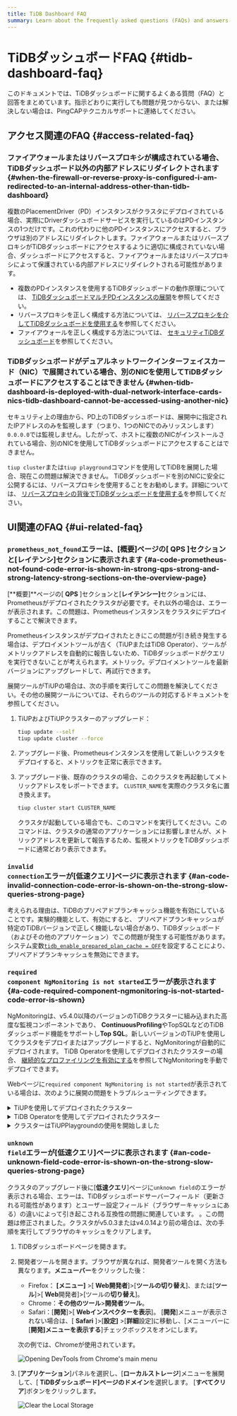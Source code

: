 ```yaml
---
title: TiDB Dashboard FAQ
summary: Learn about the frequently asked questions (FAQs) and answers about TiDB Dashboard.
---
```


# TiDBダッシュボードFAQ {#tidb-dashboard-faq}

このドキュメントでは、TiDBダッシュボードに関するよくある質問（FAQ）と回答をまとめています。指示どおりに実行しても問題が見つからない、または解決しない場合は、PingCAPテクニカルサポートに連絡してください。

## アクセス関連のFAQ {#access-related-faq}

### ファイアウォールまたはリバースプロキシが構成されている場合、TiDBダッシュボード以外の内部アドレスにリダイレクトされます {#when-the-firewall-or-reverse-proxy-is-configured-i-am-redirected-to-an-internal-address-other-than-tidb-dashboard}

複数のPlacementDriver（PD）インスタンスがクラスタにデプロイされている場合、実際にDriverダッシュボードサービスを実行しているのはPDインスタンスの1つだけです。これの代わりに他のPDインスタンスにアクセスすると、ブラウザは別のアドレスにリダイレクトします。ファイアウォールまたはリバースプロキシがTiDBダッシュボードにアクセスするように適切に構成されていない場合、ダッシュボードにアクセスすると、ファイアウォールまたはリバースプロキシによって保護されている内部アドレスにリダイレクトされる可能性があります。

-   複数のPDインスタンスを使用するTiDBダッシュボードの動作原理については、 [TiDBダッシュボードマルチPDインスタンスの展開](/dashboard/dashboard-ops-deploy.md)を参照してください。
-   リバースプロキシを正しく構成する方法については、 [リバースプロキシを介してTiDBダッシュボードを使用する](/dashboard/dashboard-ops-reverse-proxy.md)を参照してください。
-   ファイアウォールを正しく構成する方法については、 [セキュリティTiDBダッシュボード](/dashboard/dashboard-ops-security.md)を参照してください。

### TiDBダッシュボードがデュアルネットワークインターフェイスカード（NIC）で展開されている場合、別のNICを使用してTiDBダッシュボードにアクセスすることはできません {#when-tidb-dashboard-is-deployed-with-dual-network-interface-cards-nics-tidb-dashboard-cannot-be-accessed-using-another-nic}

セキュリティ上の理由から、PD上のTiDBダッシュボードは、展開中に指定されたIPアドレスのみを監視します（つまり、1つのNICでのみリッスンします） `0.0.0.0`では監視しません。したがって、ホストに複数のNICがインストールされている場合、別のNICを使用してTiDBダッシュボードにアクセスすることはできません。

`tiup cluster`または`tiup playground`コマンドを使用してTiDBを展開した場合、現在この問題は解決できません。 TiDBダッシュボードを別のNICに安全に公開するには、リバースプロキシを使用することをお勧めします。詳細については、 [リバースプロキシの背後でTiDBダッシュボードを使用する](/dashboard/dashboard-ops-reverse-proxy.md)を参照してください。

## UI関連のFAQ {#ui-related-faq}

### <code>prometheus_not_found</code>エラーは、[概要]ページの[ <strong>QPS</strong> ]セクションと[<strong>レイテンシ</strong>]セクションに表示されます {#a-code-prometheus-not-found-code-error-is-shown-in-strong-qps-strong-and-strong-latency-strong-sections-on-the-overview-page}

[**概要]**ページの[ <strong>QPS</strong> ]セクションと[<strong>レイテンシー]</strong>セクションには、Prometheusがデプロイされたクラスタが必要です。それ以外の場合は、エラーが表示されます。この問題は、Prometheusインスタンスをクラスタにデプロイすることで解決できます。

Prometheusインスタンスがデプロイされたときにこの問題が引き続き発生する場合は、デプロイメントツールが古く（TiUPまたはTiDB Operator）、ツールがメトリックアドレスを自動的に報告しないため、TiDBダッシュボードがクエリを実行できないことが考えられます。メトリック。デプロイメントツールを最新バージョンにアップグレードして、再試行できます。

展開ツールがTiUPの場合は、次の手順を実行してこの問題を解決してください。その他の展開ツールについては、それらのツールの対応するドキュメントを参照してください。

1.  TiUPおよびTiUPクラスターのアップグレード：

    
    ```bash
    tiup update --self
    tiup update cluster --force
    ```

2.  アップグレード後、Prometheusインスタンスを使用して新しいクラスタをデプロイすると、メトリックを正常に表示できます。

3.  アップグレード後、既存のクラスタの場合、このクラスタを再起動してメトリックアドレスをレポートできます。 `CLUSTER_NAME`を実際のクラスタ名に置き換えます。

    
    ```bash
    tiup cluster start CLUSTER_NAME
    ```

    クラスタが起動している場合でも、このコマンドを実行してください。このコマンドは、クラスタの通常のアプリケーションには影響しませんが、メトリックアドレスを更新して報告するため、監視メトリックをTiDBダッシュボードに通常どおり表示できます。

### <code>invalid connection</code>エラーが[<strong>低速クエリ]</strong>ページに表示されます {#an-code-invalid-connection-code-error-is-shown-on-the-strong-slow-queries-strong-page}

考えられる理由は、TiDBのプリペアドプランキャッシュ機能を有効にしていることです。実験的機能として、有効にすると、 プリペアドプランキャッシュが特定のTiDBバージョンで正しく機能しない場合があり、TiDBダッシュボード（およびその他のアプリケーション）でこの問題が発生する可能性があります。システム変数[`tidb_enable_prepared_plan_cache = OFF`](/system-variables.md#tidb_enable_prepared_plan_cache-new-in-v610)を設定することにより、プリペアドプランキャッシュを無効にできます。

### <code>required component NgMonitoring is not started</code>エラーが表示されます {#a-code-required-component-ngmonitoring-is-not-started-code-error-is-shown}

NgMonitoringは、v5.4.0以降のバージョンのTiDBクラスターに組み込まれた高度な監視コンポーネントであり、 **ContinuousProfiling**やTopSQLなどのTiDBダッシュボード機能をサポートし<strong>Top SQL</strong>。新しいバージョンのTiUPを使用してクラスタをデプロイまたはアップグレードすると、NgMonitoringが自動的にデプロイされます。 TiDB Operatorを使用してデプロイされたクラスターの場合、 [継続的なプロファイリングを有効にする](https://docs.pingcap.com/tidb-in-kubernetes/dev/access-dashboard/#enable-continuous-profiling)を参照してNgMonitoringを手動でデプロイできます。

Webページに`required component NgMonitoring is not started`が表示されている場合は、次のように展開の問題をトラブルシューティングできます。

<details><summary>TiUPを使用してデプロイされたクラスター</summary>

手順1.バージョンを確認する

1.  TiUPクラスタのバージョンを確認してください。 NgMonitoringは、TiUPがv1.9.0以降の場合にのみデプロイされます。

    
    ```shell
    tiup cluster --version
    ```

    コマンド出力には、TiUPのバージョンが表示されます。例えば：

    ```
    tiup version 1.9.0 tiup
    Go Version: go1.17.2
    Git Ref: v1.9.0
    ```

2.  TiUPクラスタのバージョンがv1.9.0より前の場合は、TiUPおよびTiUPクラスタを最新バージョンにアップグレードします。

    
    ```shell
    tiup update --all
    ```

手順2.TiUPを使用して、制御マシンにng_port構成項目を追加します。次に、Prometheusをリロードします。

1.  クラスタ構成ファイルを編集モードで開きます。

    
    ```shell
    tiup cluster edit-config ${cluster-name}
    ```

2.  `monitoring_servers`の下に、 `ng_port:12020`のパラメーターを追加します。

    ```
    monitoring_servers:
    - host: 172.16.6.6
      ng_port: 12020
    ```

3.  プロメテウスをリロード：

    
    ```shell
    tiup cluster reload ${cluster-name} --role prometheus
    ```

上記の手順を実行してもエラーメッセージが表示される場合は、PingCAPテクニカルサポートにお問い合わせください。

</details>

<details><summary>TiDB Operatorを使用してデプロイされたクラスター</summary>

TiDB Operatorドキュメントの[継続的なプロファイリングを有効にする](https://docs.pingcap.com/tidb-in-kubernetes/dev/access-dashboard/#enable-continuous-profiling)セクションの手順に従って、NgMonitoringコンポーネントをデプロイします。

</details>

<details><summary>クラスターはTiUPPlaygroundの使用を開始しました</summary>

クラスタを起動すると、TiUP Playground（&gt; = v1.8.0）が自動的にNgMonitoringコンポーネントを起動します。 TiUP Playgroundを最新バージョンに更新するには、次のコマンドを実行します。


```shell
tiup update --self
tiup update playground
```

</details>

### <code>unknown field</code>エラーが[<strong>低速クエリ]</strong>ページに表示されます {#an-code-unknown-field-code-error-is-shown-on-the-strong-slow-queries-strong-page}

クラスタのアップグレード後に[**低速クエリ**]ページに`unknown field`のエラーが表示される場合、エラーは、TiDBダッシュボードサーバーフィールド（更新される可能性があります）とユーザー設定フィールド（ブラウザーキャッシュにある）の違いによって引き起こされる互換性の問題に関連しています。 。この問題は修正されました。クラスタがv5.0.3またはv4.0.14より前の場合は、次の手順を実行してブラウザのキャッシュをクリアします。

1.  TiDBダッシュボードページを開きます。

2.  開発者ツールを開きます。ブラウザが異なれば、開発者ツールを開く方法も異なります。**メニューバー**をクリックした後：

    -   Firefox： **[メニュー]** &gt;[ <strong>Web開発者</strong>]&gt;[<strong>ツールの切り替え</strong>]、または[<strong>ツール</strong>]&gt;[ <strong>Web</strong>開発者]&gt;[ツールの<strong>切り替え</strong>]。
    -   Chrome：**その他のツール**&gt;<strong>開発者ツール</strong>。
    -   Safari：[**開発**]&gt;[ <strong>Webインスペクターを表示</strong>]。 [<strong>開発</strong>]メニューが表示されない場合は、[ <strong>Safari</strong> ]&gt;[<strong>設定]</strong> &gt;[<strong>詳細</strong>設定]に移動し、[メニューバーに[<strong>開発]メニューを表示する</strong>]チェックボックスをオンにします。

    次の例では、Chromeが使用されています。

    ![Opening DevTools from Chrome's main menu](https://download.pingcap.com/images/docs/dashboard/dashboard-faq-devtools.png)

3.  [**アプリケーション**]パネルを選択し、[<strong>ローカルストレージ</strong>]メニューを展開して、[ <strong>TiDBダッシュボード]ページのドメイン</strong>を選択します。 [<strong>すべてクリア</strong>]ボタンをクリックします。

    ![Clear the Local Storage](https://download.pingcap.com/images/docs/dashboard/dashboard-faq-devtools-application.png)
